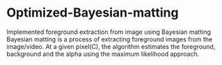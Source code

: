 # Optimized-Bayesian-matting
Implemented foreground extraction from image using Bayesian matting
Bayesian matting is a process of extracting foreground images from the image/video. At a given pixel(C), the algorithm estimates the foreground, background and the alpha using the maximum likelihood approach. 
